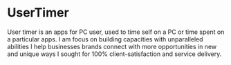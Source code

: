 # UserTimer
User timer is an apps for PC user, used to time self on a PC or time spent on a particular apps.
I am focus on building capacities with unparalleled abilities 
I help businesses brands connect with more opportunities in new and unique ways
I sought for 100% client-satisfaction and service delivery.
